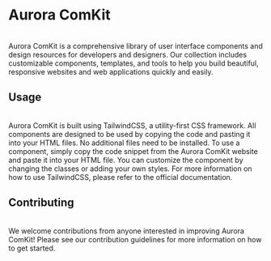 # Aurora ComKit
<br/>
Aurora ComKit is a comprehensive library of user interface components and design resources for developers and designers. Our collection includes customizable components, templates, and tools to help you build beautiful, responsive websites and web applications quickly and easily.
<br/>

## Usage

<br/>
Aurora ComKit is built using TailwindCSS, a utility-first CSS framework. All components are designed to be used by copying the code and pasting it into your HTML files. No additional files need to be installed.
To use a component, simply copy the code snippet from the Aurora ComKit website and paste it into your HTML file. You can customize the component by changing the classes or adding your own styles.
For more information on how to use TailwindCSS, please refer to the official documentation.
<br/>

## Contributing
<br/>
We welcome contributions from anyone interested in improving Aurora ComKit! Please see our contribution guidelines for more information on how to get started.
